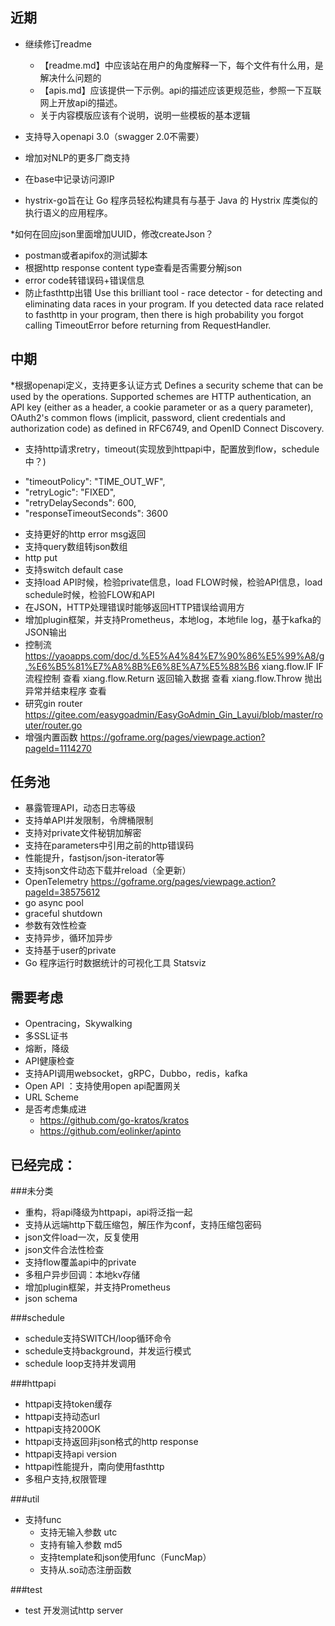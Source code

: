 ## 近期
* 继续修订readme
  - 【readme.md】中应该站在用户的角度解释一下，每个文件有什么用，是解决什么问题的
  - 【apis.md】应该提供一下示例。api的描述应该更规范些，参照一下互联网上开放api的描述。
  - 关于内容模版应该有个说明，说明一些模板的基本逻辑
* 支持导入openapi 3.0（swagger 2.0不需要）
* 增加对NLP的更多厂商支持

* 在base中记录访问源IP
* hystrix-go旨在让 Go 程序员轻松构建具有与基于 Java 的 Hystrix 库类似的执行语义的应用程序。  

*如何在回应json里面增加UUID，修改createJson？

* postman或者apifox的测试脚本
* 根据http response content type查看是否需要分解json
* error code转错误码+错误信息
* 防止fasthttp出错
  Use this brilliant tool - race detector - for detecting and eliminating data races in your program. If you detected data race related to fasthttp in your program, then there is high probability you forgot calling TimeoutError before returning from RequestHandler.


## 中期
*根据openapi定义，支持更多认证方式
Defines a security scheme that can be used by the operations. Supported schemes are HTTP authentication, an API key (either as a header, a cookie parameter or as a query parameter), OAuth2's common flows (implicit, password, client credentials and authorization code) as defined in RFC6749, and OpenID Connect Discovery.

* 支持http请求retry，timeout(实现放到httpapi中，配置放到flow，schedule中？)
 - "timeoutPolicy": "TIME_OUT_WF",
 - "retryLogic": "FIXED",
 - "retryDelaySeconds": 600,
 - "responseTimeoutSeconds": 3600
* 支持更好的http error msg返回
* 支持query数组转json数组
* http put
* 支持switch default case
* 支持load API时候，检验private信息，load FLOW时候，检验API信息，load schedule时候，检验FLOW和API
* 在JSON，HTTP处理错误时能够返回HTTP错误给调用方
* 增加plugin框架，并支持Prometheus，本地log，本地file log，基于kafka的JSON输出
* 控制流
https://yaoapps.com/doc/d.%E5%A4%84%E7%90%86%E5%99%A8/g.%E6%B5%81%E7%A8%8B%E6%8E%A7%E5%88%B6
xiang.flow.IF	IF 流程控制	查看
xiang.flow.Return	返回输入数据	查看
xiang.flow.Throw	抛出异常并结束程序	查看
* 研究gin router
https://gitee.com/easygoadmin/EasyGoAdmin_Gin_Layui/blob/master/router/router.go
* 增强内置函数
https://goframe.org/pages/viewpage.action?pageId=1114270
## 任务池
* 暴露管理API，动态日志等级
* 支持单API并发限制，令牌桶限制
* 支持对private文件秘钥加解密
* 支持在parameters中引用之前的http错误码
* 性能提升，fastjson/json-iterator等
* 支持json文件动态下载并reload（全更新）
* OpenTelemetry
 https://goframe.org/pages/viewpage.action?pageId=38575612
* go async pool
* graceful shutdown
* 参数有效性检查
* 支持异步，循环加异步
* 支持基于user的private
* Go 程序运行时数据统计的可视化工具 Statsviz
## 需要考虑
* Opentracing，Skywalking
* 多SSL证书
* 熔断，降级
* API健康检查
* 支持API调用websocket，gRPC，Dubbo，redis，kafka
* Open API ：支持使用open api配置网关
* URL Scheme
* 是否考虑集成进
    * https://github.com/go-kratos/kratos
    * https://github.com/eolinker/apinto

## 已经完成：
###未分类
* 重构，将api降级为httpapi，api将泛指一起
* 支持从远端http下载压缩包，解压作为conf，支持压缩包密码
* json文件load一次，反复使用
* json文件合法性检查
* 支持flow覆盖api中的private
* 多租户异步回调：本地kv存储
* 增加plugin框架，并支持Prometheus
* json schema

###schedule
* schedule支持SWITCH/loop循环命令
* schedule支持background，并发运行模式
* schedule loop支持并发调用

###httpapi
* httpapi支持token缓存
* httpapi支持动态url
* httpapi支持200OK
* httpapi支持返回非json格式的http response
* httpapi支持api version
* httpapi性能提升，南向使用fasthttp
* 多租户支持,权限管理

###util
* 支持func
     * 支持无输入参数 utc
     * 支持有输入参数 md5
     * 支持template和json使用func（FuncMap）
     * 支持从.so动态注册函数

###test
* test 开发测试http server

